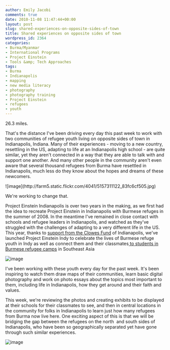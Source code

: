 ```yaml
---
author: Emily Jacobi
comments: true
date: 2010-11-08 11:47:44+00:00
layout: post
slug: shared-experiences-on-opposite-sides-of-town
title: Shared experiences on opposite sides of town
wordpress_id: 2364
categories:
- Burma/Myanmar
- International Programs
- Project Einstein
- Tools &amp; Tech Approaches
tags:
- Burma
- Indianapolis
- mapping
- new media literacy
- photography
- photography training
- Project Einstein
- refugees
- youth
---
```


26.3 miles.

That's the distance I've been driving every day this past week to work with two communities of refugee youth living on opposite sides of town in Indianapolis, Indiana. Many of their experiences - moving to a new country, resettling in the US, adapting to life at an Indianapolis high school - are quite similar, yet they aren't connected in a way that they are able to talk with and support one another. And many other people in the community aren't even aware that several thousand refugees from Burma have resettled in Indianapolis, much less do they know about the hopes and dreams of these newcomers.

<caption id="" align="alignleft" width="376" caption="The distance between the two high schools">![image](http://farm5.static.flickr.com/4041/5157311122_83fc6cf505.jpg)</caption>

We're working to change that.

Project Einstein Indianapolis is over two years in the making, as we first had the idea to recreate Project Einstein in Indianapolis with Burmese refuges in the summer of 2008. In the meantime I've remained in close contact with schools and refugee leaders in Indianapolis, and watched as they've struggled with the challenges of adapting to a very different life in the US. This year, thanks to [support from the Clowes Fund](../2010/04/06/launching-project-einstein-indy-with-support-from-the-clowes-fund/) of Indianapolis, we've launched Project Einstein Indy to celebrate the lives of Burmese refuge youth in Indy as well as connect them and their classmates[ to students in Burmese refugee camps](../2010/04/13/ddtv-episode-11-stories-from-a-thai-refugee-camp/) in Southeast Asia

![image](http://farm2.static.flickr.com/1229/5146479368_72b28daed5.jpg)

I've been working with these youth every day for the past week. It's been inspiring to watch them draw maps of their communities, learn basic digital photography and work on photo essays about the topics most important to them, including life in Indianapolis, how they get around and their faith and values.

This week, we're reviewing the photos and creating exhibits to be displayed at their schools for their classmates to see, and then in central locations in the community for folks in Indianapolis to learn just how many refugees from Burma now live here. One exciting aspect of this is that we will be bridging the gap between the refugees on the north  and south sides of Indianapolis, who have been so geographically separated yet have gone through such similar experiences.

![image](http://farm2.static.flickr.com/1118/5145878901_01885d5afa.jpg)

